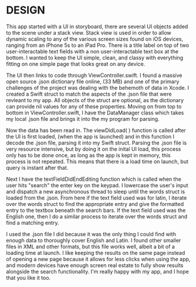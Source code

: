 #  DESIGN

This app started with a UI in storyboard, there are several UI objects added to the scene under a stack view. Stack view is used in order to allow dynamic scaling to any of the various screen sizes found on iOS devices, ranging from an iPhone 5s to an iPad Pro. There is a title label on top of two user-interactable text fields with a non user-interactable text box at the bottom. I wanted to keep the UI simple, clean, and classy with everything fitting on one simple page that looks great on any device.

The UI then links to code through ViewController.swift. I found a massive open source .json dictionary file online, (33 MB) and one of the primary challenges of the project was dealing with the behemoth of data in Xcode. I created a Swift struct to match the aspects of the .json file that were revleant to my app. All objects of the struct are optional, as the dictionary can provide nil values for any of these properties. Moving on from top to bottom in ViewController.swift, I have the DataManager class which takes my local .json file and brings it into the my program for parsing.

Now the data has been read in. The viewDidLoad( ) function is called after the UI is first loaded, (when the app is launched) and in this function I decode the .json file, parsing it into my Swift struct. Parsing the .json file is very resource intensive, but by doing it on the inital UI load, this process only has to be done once, as long as the app is kept in memory, this process is not repeated. This means that there is a load time on launch, but query is instant after that.

Next I have the textFieldDidEndEditing function which is called when the user hits "search" the enter key on the keypad. I lowercase the user's input and dispatch a new asynchronous thread to sleep until the words struct is loaded from the .json. From here if the text field used was for latin, I iterate over the words struct to find the appropriate entry and give the formatted entry to the textbox beneath the search bars. If the text field used was the English one, then I do a similar process to iterate over the words struct and find a matching entry.

I used the .json file I did because it was the only thing I could find with enough data to thoroughly cover English and Latin. I found other smaller files in XML and other formats, but this file works well, albeit a bit of a loading time at launch. I like keeping the results on the same page instead of opening a new page because it allows for less clicks when using the app, and modern devices have enough screen real estate to fully show results alongside the search functionality. I'm really happy with my app, and I hope that you like it too.

